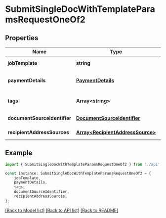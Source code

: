 # SubmitSingleDocWithTemplateParamsRequestOneOf2


## Properties

Name | Type | Description | Notes
------------ | ------------- | ------------- | -------------
**jobTemplate** | **string** |  | [default to undefined]
**paymentDetails** | [**PaymentDetails**](PaymentDetails.md) |  | [optional] [default to undefined]
**tags** | **Array&lt;string&gt;** |  | [optional] [default to undefined]
**documentSourceIdentifier** | [**DocumentSourceIdentifier**](DocumentSourceIdentifier.md) |  | [default to undefined]
**recipientAddressSources** | [**Array&lt;RecipientAddressSource&gt;**](RecipientAddressSource.md) |  | [default to undefined]

## Example

```typescript
import { SubmitSingleDocWithTemplateParamsRequestOneOf2 } from './api';

const instance: SubmitSingleDocWithTemplateParamsRequestOneOf2 = {
    jobTemplate,
    paymentDetails,
    tags,
    documentSourceIdentifier,
    recipientAddressSources,
};
```

[[Back to Model list]](../README.md#documentation-for-models) [[Back to API list]](../README.md#documentation-for-api-endpoints) [[Back to README]](../README.md)
